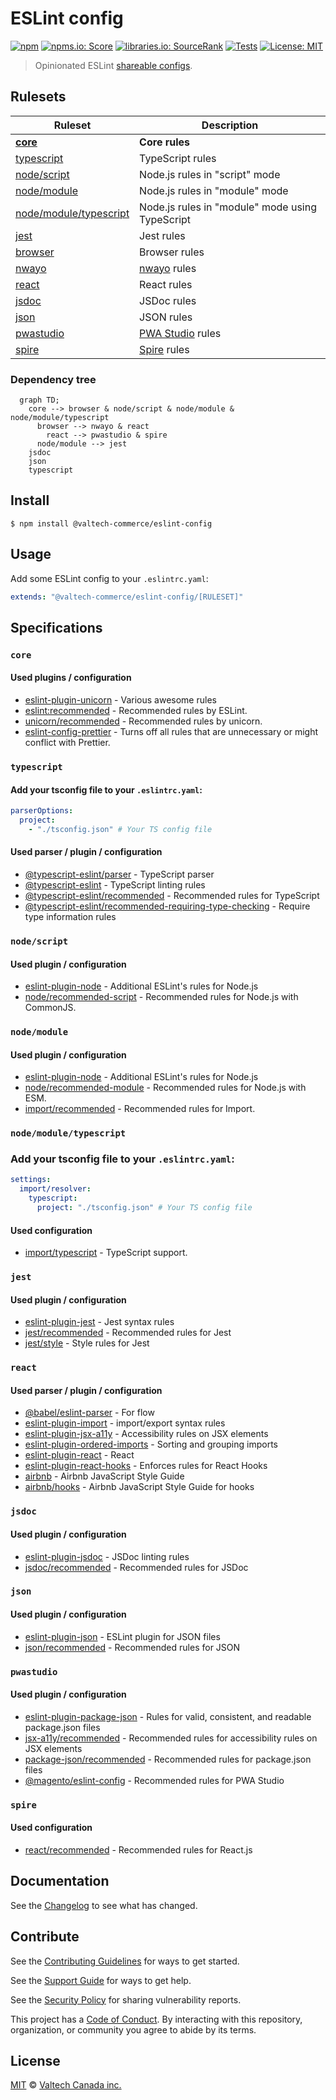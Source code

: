 # ESLint config

[![npm][npm-badge]][npm-url]
[![npms.io: Score][npmsio-badge]][npmsio-url]
[![libraries.io: SourceRank][librariesio-badge]][librariesio-url]
[![Tests][tests-badge]][tests-url]
[![License: MIT][license-badge]][license-url]

> Opinionated ESLint [shareable configs](https://eslint.org/docs/developer-guide/shareable-configs.html).

## Rulesets

| Ruleset                                                                | Description                                                                      |
| ---------------------------------------------------------------------- | -------------------------------------------------------------------------------- |
| **[core](shareable-config/core.yaml)**                                 | **Core rules**                                                                   |
| [typescript](shareable-config/typescript.yaml)                         | TypeScript rules                                                                 |
| [node/script](shareable-config/node/script.yaml)                       | Node.js rules in "script" mode                                                   |
| [node/module](shareable-config/node/module.yaml)                       | Node.js rules in "module" mode                                                   |
| [node/module/typescript](shareable-config/node/module-typescript.yaml) | Node.js rules in "module" mode using TypeScript                                  |
| [jest](shareable-config/jest.yaml)                                     | Jest rules                                                                       |
| [browser](shareable-config/browser.yaml)                               | Browser rules                                                                    |
| [nwayo](shareable-config/nwayo.yaml)                                   | [nwayo](https://valtech-commerce.github.io/nwayo/) rules                         |
| [react](shareable-config/react.yaml)                                   | React rules                                                                      |
| [jsdoc](shareable-config/jsdoc.yaml)                                   | JSDoc rules                                                                      |
| [json](shareable-config/json.yaml)                                     | JSON rules                                                                       |
| [pwastudio](shareable-config/pwastudio.yaml)                           | [PWA Studio](https://pwastudio.io) rules                                         |
| [spire](shareable-config/spire.yaml)                                   | [Spire](https://www.optimizely.com/products/monetize/configured-commerce/) rules |

### Dependency tree

```mermaid
  graph TD;
    core --> browser & node/script & node/module & node/module/typescript
      browser --> nwayo & react
        react --> pwastudio & spire
      node/module --> jest
    jsdoc
    json
    typescript
```

## Install

```
$ npm install @valtech-commerce/eslint-config
```

## Usage

Add some ESLint config to your `.eslintrc.yaml`:

```yaml
extends: "@valtech-commerce/eslint-config/[RULESET]"
```

## Specifications

### `core`

#### Used plugins / configuration

- [eslint-plugin-unicorn](https://github.com/sindresorhus/eslint-plugin-unicorn) - Various awesome rules
- [eslint:recommended](https://eslint.org/docs/latest/user-guide/configuring/configuration-files#using-eslintrecommended) - Recommended rules by ESLint.
- [unicorn/recommended](https://github.com/sindresorhus/eslint-plugin-unicorn#recommended-config) - Recommended rules by unicorn.
- [eslint-config-prettier](https://github.com/prettier/eslint-config-prettier) - Turns off all rules that are unnecessary or might conflict with Prettier.

### `typescript`

#### Add your tsconfig file to your `.eslintrc.yaml`:

```yaml
parserOptions:
  project:
    - "./tsconfig.json" # Your TS config file
```

#### Used parser / plugin / configuration

- [@typescript-eslint/parser](https://typescript-eslint.io/) - TypeScript parser
- [@typescript-eslint](https://typescript-eslint.io/) - TypeScript linting rules
- [@typescript-eslint/recommended](https://typescript-eslint.io/linting/configs) - Recommended rules for TypeScript
- [@typescript-eslint/recommended-requiring-type-checking](https://typescript-eslint.io/linting/configs) - Require type information rules

### `node/script`

#### Used plugin / configuration

- [eslint-plugin-node](https://github.com/mysticatea/eslint-plugin-node) - Additional ESLint's rules for Node.js
- [node/recommended-script](https://github.com/mysticatea/eslint-plugin-node#-configs) - Recommended rules for Node.js with CommonJS.

### `node/module`

#### Used plugin / configuration

- [eslint-plugin-node](https://github.com/mysticatea/eslint-plugin-node) - Additional ESLint's rules for Node.js
- [node/recommended-module](https://github.com/mysticatea/eslint-plugin-node#-configs) - Recommended rules for Node.js with ESM.
- [import/recommended](https://github.com/import-js/eslint-plugin-import) - Recommended rules for Import.

### `node/module/typescript`

### Add your tsconfig file to your `.eslintrc.yaml`:

```yaml
settings:
  import/resolver:
    typescript:
      project: "./tsconfig.json" # Your TS config file
```

#### Used configuration

- [import/typescript](https://github.com/import-js/eslint-plugin-import) - TypeScript support.

### `jest`

#### Used plugin / configuration

- [eslint-plugin-jest](https://github.com/jest-community/eslint-plugin-jest) - Jest syntax rules
- [jest/recommended](https://github.com/jest-community/eslint-plugin-jest#recommended) - Recommended rules for Jest
- [jest/style](https://github.com/jest-community/eslint-plugin-jest#style) - Style rules for Jest

### `react`

#### Used parser / plugin / configuration

- [@babel/eslint-parser] - For flow
- [eslint-plugin-import] - import/export syntax rules
- [eslint-plugin-jsx-a11y] - Accessibility rules on JSX elements
- [eslint-plugin-ordered-imports] - Sorting and grouping imports
- [eslint-plugin-react] - React
- [eslint-plugin-react-hooks] - Enforces rules for React Hooks
- [airbnb](https://github.com/airbnb/javascript) - Airbnb JavaScript Style Guide
- [airbnb/hooks](https://github.com/airbnb/javascript) - Airbnb JavaScript Style Guide for hooks

[@babel/eslint-parser]: https://github.com/babel/babel/tree/main/eslint/babel-eslint-parser
[eslint-plugin-import]: https://github.com/benmosher/eslint-plugin-import
[eslint-plugin-jsx-a11y]: https://github.com/evcohen/eslint-plugin-jsx-a11y
[eslint-plugin-ordered-imports]: https://github.com/KyleMayes/eslint-plugin-ordered-imports
[eslint-plugin-react]: https://github.com/yannickcr/eslint-plugin-react
[eslint-plugin-react-hooks]: https://github.com/facebook/react/tree/main/packages/eslint-plugin-react-hooks

### `jsdoc`

#### Used plugin / configuration

- [eslint-plugin-jsdoc](https://github.com/gajus/eslint-plugin-jsdoc) - JSDoc linting rules
- [jsdoc/recommended](https://github.com/gajus/eslint-plugin-jsdoc#configuration) - Recommended rules for JSDoc

### `json`

#### Used plugin / configuration

- [eslint-plugin-json](https://github.com/azeemba/eslint-plugin-json) - ESLint plugin for JSON files
- [json/recommended](https://github.com/azeemba/eslint-plugin-json#basic-configuration) - Recommended rules for JSON

### `pwastudio`

#### Used plugin / configuration

- [eslint-plugin-package-json](https://github.com/zetlen/eslint-plugin-package-json) - Rules for valid, consistent, and readable package.json files
- [jsx-a11y/recommended](https://github.com/jsx-eslint/eslint-plugin-jsx-a11y#usage) - Recommended rules for accessibility rules on JSX elements
- [package-json/recommended](https://github.com/zetlen/eslint-plugin-package-json#supported-rules) - Recommended rules for package.json files
- [@magento/eslint-config](https://github.com/magento/magento-eslint) - Recommended rules for PWA Studio

### `spire`

#### Used configuration

- [react/recommended](https://github.com/jsx-eslint/eslint-plugin-react#recommended) - Recommended rules for React.js

## Documentation

See the [Changelog](CHANGELOG.md) to see what has changed.

## Contribute

See the [Contributing Guidelines](CONTRIBUTING.md) for ways to get started.

See the [Support Guide](SUPPORT.md) for ways to get help.

See the [Security Policy](SECURITY.md) for sharing vulnerability reports.

This project has a [Code of Conduct](CODE_OF_CONDUCT.md).
By interacting with this repository, organization, or community you agree to abide by its terms.

## License

[MIT](LICENSE) © [Valtech Canada inc.](https://www.valtech.ca/)

[npm-badge]: https://img.shields.io/npm/v/@valtech-commerce/eslint-config?style=flat-square
[npmsio-badge]: https://img.shields.io/npms-io/final-score/@valtech-commerce/eslint-config?style=flat-square
[librariesio-badge]: https://img.shields.io/librariesio/sourcerank/npm/@valtech-commerce/eslint-config?style=flat-square
[tests-badge]: https://img.shields.io/github/actions/workflow/status/valtech-commerce/eslint-config/tests.yaml?style=flat-square&branch=main
[license-badge]: https://img.shields.io/badge/license-MIT-green?style=flat-square
[npm-url]: https://www.npmjs.com/package/@valtech-commerce/eslint-config
[npmsio-url]: https://npms.io/search?q=%40valtech-commerce%2Feslint-config
[librariesio-url]: https://libraries.io/npm/@valtech-commerce%2Feslint-config
[tests-url]: https://github.com/valtech-commerce/eslint-config/actions/workflows/tests.yaml?query=branch%3Amain
[license-url]: https://opensource.org/licenses/MIT
